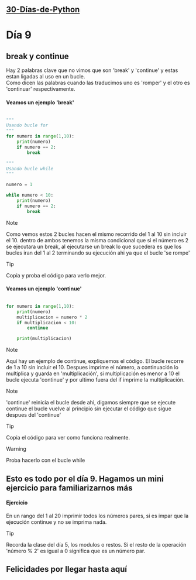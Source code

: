 ## [30-Días-de-Python](./..)

# Día 9

## break y continue

Hay 2 palabras clave que no vimos que son 'break' y 'continue' y estas estan ligadas al uso en un bucle.  
Como dicen las palabras cuando las traducimos uno es 'romper' y el otro es 'continuar' respectivamente.

#### Veamos un ejemplo 'break'

```python

"""
Usando bucle for
"""
for numero in range(1,10):
    print(numero)
    if numero == 2:
        break

"""
Usando bucle while
"""

numero = 1

while numero < 10:
    print(numero)
    if numero == 2:
        break


```

> [!NOTE]
> Como vemos estos 2 bucles hacen el mismo recorrido del 1 al 10 sin incluir el 10. dentro de ambos tenemos la misma condicional que si el número es 2 se ejecutara un break, al ejecutarse un break lo que sucedera es que los bucles iran del 1 al 2 terminando su ejecución ahi ya que el bucle 'se rompe'

> [!TIP]
> Copia y proba el código para verlo mejor.

#### Veamos un ejemplo 'continue'

```python

for numero in range(1,10):
    print(numero)
    multiplicacion = numero * 2
    if multiplicacion < 10:
        continue

    print(multiplicacion)

```

> [!NOTE]
> Aquí hay un ejemplo de continue, expliquemos el código. El bucle recorre de 1 a 10 sin incluir el 10. Despues imprime el número, a continuación lo multiplica y guarda en 'multiplicación', si multiplicación es menor a 10 el bucle ejecuta 'continue' y por ultimo fuera del if imprime la multiplicación.

> [!NOTE]
> 'continue' reinicia el bucle desde ahi, digamos siempre que se ejecute continue el bucle vuelve al principio sin ejecutar el código que sigue despues del 'continue'

> [!TIP]
> Copia el código para ver como funciona realmente.

> [!WARNING]
> Proba hacerlo con el bucle while

## Esto es todo por el día 9. Hagamos un mini ejercicio para familiarizarnos más

#### Ejercicio

En un rango del 1 al 20 imprimir todos los números pares, si es impar que la ejecución continue y no se imprima nada.

> [!TIP]
> Recorda la clase del día 5, los modulos o restos. Si el resto de la operación 'número % 2' es igual a 0 significa que es un número par.

## Felicidades por llegar hasta aquí
